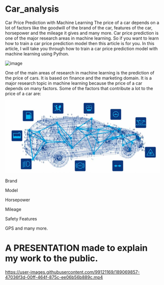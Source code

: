 # Car_analysis

Car Price Prediction with Machine Learning The price of a car depends on a lot of factors like the goodwill of the brand of the car, features of the car, horsepower and the mileage it gives and many more. Car price prediction is one of the major research areas in machine learning. So if you want to learn how to train a car price prediction model then this article is for you. In this article, I will take you through how to train a car price prediction model with machine learning using Python.

![image](https://user-images.githubusercontent.com/99121169/188593152-d3cc9d96-5c59-4c7e-8a9c-a84e43f673b2.png)


One of the main areas of research in machine learning is the prediction of the price of cars. It is based on finance and the marketing domain. It is a major research topic in machine learning because the price of a car depends on many factors. Some of the factors that contribute a lot to the price of a car are:

![img_2.png](img/img_2.png)

Brand

Model

Horsepower

Mileage

Safety Features

GPS and many more.

<h1>A PRESENTATION made to explain my work to the public.</h1>

https://user-images.githubusercontent.com/99121169/189069857-47036f3d-00ff-464f-875c-ee06b56b889c.mp4

